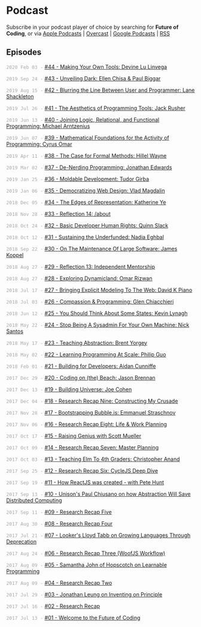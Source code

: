 <style>
  .date {
    color: #aaa;
    font-size: 90%;
    font-family: monospace;
  }
  @media (max-width: 767px) {
    .date { display: none; }
  }
</style>


# Podcast

Subscribe in your podcast player of choice by searching for **Future of Coding**, or via [Apple Podcasts](https://podcasts.apple.com/podcast/future-of-coding/id1265527976) \| [Overcast](https://overcast.fm/itunes1265527976) \| [Google Podcasts](https://podcasts.google.com/?feed=aHR0cHM6Ly93d3cub21ueWNvbnRlbnQuY29tL2QvcGxheWxpc3QvYzQxNTdlNjAtYzdmOC00NzBkLWIxM2YtYTdiMzAwNDBkZjczLzU2NGY0OTNmLWFmMzItNGM0OC04NjJmLWE3YjMwMGU0ZGY0OS9hYzMxNzg1Mi04ODA3LTQ0YjgtOGVmZi1hN2IzMDBlNGRmNTIvcG9kY2FzdC5yc3M) \| [RSS](https://omny.fm/shows/future-of-coding/playlists/podcast.rss)

## Episodes

<span class="date">2020 Feb 03 -</span> [#44 - Making Your Own Tools: Devine Lu Linvega](/episodes/044)

<span class="date">2019 Sep 24 -</span> [#43 - Unveiling Dark: Ellen Chisa & Paul Biggar](/episodes/043)

<span class="date">2019 Aug 15 -</span> [#42 - Blurring the Line Between User and Programmer: Lane Shackleton](/episodes/042)

<span class="date">2019 Jul 26 -</span> [#41 - The Aesthetics of Programming Tools: Jack Rusher](/episodes/041)

<span class="date">2019 Jun 13 -</span> [#40 - Joining Logic, Relational, and Functional Programming: Michael Arntzenius](/episodes/040)

<span class="date">2019 Jun 07 -</span> [#39 - Mathematical Foundations for the Activity of Programming: Cyrus Omar](/episodes/039)

<span class="date">2019 Apr 11 -</span> [#38 - The Case for Formal Methods: Hillel Wayne](/episodes/038)

<span class="date">2019 Mar 02 -</span> [#37 - De-Nerding Programming: Jonathan Edwards](/episodes/037)

<span class="date">2019 Jan 25 -</span> [#36 - Moldable Development: Tudor Girba](/episodes/036)

<span class="date">2019 Jan 06 -</span> [#35 - Democratizing Web Design: Vlad Magdalin](/episodes/035)

<span class="date">2018 Dec 05 -</span> [#34 - The Edges of Representation: Katherine Ye](/episodes/034)

<span class="date">2018 Nov 28 -</span> [#33 - Reflection 14: /about](/episodes/033)

<span class="date">2018 Oct 24 -</span> [#32 - Basic Developer Human Rights: Quinn Slack](/episodes/032)

<span class="date">2018 Oct 12 -</span> [#31 - Sustaining the Underfunded: Nadia Eghbal](/episodes/031)

<span class="date">2018 Sep 22 -</span> [#30 - On The Maintenance Of Large Software: James Koppel](/episodes/030)

<span class="date">2018 Aug 27 -</span> [#29 - Reflection 13: Independent Mentorship](/episodes/029)

<span class="date">2018 Aug 27 -</span> [#28 - Exploring Dynamicland: Omar Rizwan](/episodes/028)

<span class="date">2018 Jul 17 -</span> [#27 - Bringing Explicit Modeling To The Web: David K Piano](/episodes/027)

<span class="date">2018 Jul 03 -</span> [#26 - Compassion & Programming: Glen Chiacchieri](/episodes/026)

<span class="date">2018 Jun 12 -</span> [#25 - You Should Think About Some States: Kevin Lynagh](/episodes/025)

<span class="date">2018 May 22 -</span> [#24 - Stop Being A Sysadmin For Your Own Machine: Nick Santos](/episodes/024)

<span class="date">2018 May 17 -</span> [#23 - Teaching Abstraction: Brent Yorgey](/episodes/023)

<span class="date">2018 May 02 -</span> [#22 - Learning Programming At Scale: Philip Guo](/episodes/022)

<span class="date">2018 Feb 01 -</span> [#21 - Building for Developers: Aidan Cunniffe](/episodes/021)

<span class="date">2017 Dec 29 -</span> [#20 - Coding on (the) Beach: Jason Brennan](/episodes/020)

<span class="date">2017 Dec 13 -</span> [#19 - Building Universe: Joe Cohen](/episodes/019)

<span class="date">2017 Dec 04 -</span> [#18 - Research Recap Nine: Constructing My Crusade](/episodes/018)

<span class="date">2017 Nov 28 -</span> [#17 - Bootstrapping Bubble.is: Emmanuel Straschnov](/episodes/017)

<span class="date">2017 Nov 06 -</span> [#16 - Research Recap Eight: Life & Work Planning](/episodes/016)

<span class="date">2017 Oct 17 -</span> [#15 - Raising Genius with Scott Mueller](/episodes/015)

<span class="date">2017 Oct 09 -</span> [#14 - Research Recap Seven: Master Planning](/episodes/014)

<span class="date">2017 Oct 03 -</span> [#13 - Teaching Elm To 4th Graders: Christopher Anand](/episodes/013)

<span class="date">2017 Sep 25 -</span> [#12 - Research Recap Six: CycleJS Deep Dive](/episodes/012)

<span class="date">2017 Sep 19 -</span> [#11 - How ReactJS was created - with Pete Hunt](/episodes/011)

<span class="date">2017 Sep 13 -</span> [#10 - Unison's Paul Chiusano on how Abstraction Will Save Distributed Computing](/episodes/010)

<span class="date">2017 Sep 11 -</span> [#09 - Research Recap Five](/episodes/009)

<span class="date">2017 Aug 30 -</span> [#08 - Research Recap Four](/episodes/008)

<span class="date">2017 Jul 21 -</span> [#07 - Looker's Lloyd Tabb on Growing Languages Through Deprecation](/episodes/007)

<span class="date">2017 Aug 24 -</span> [#06 - Research Recap Three (WoofJS Workflow)](/episodes/006)

<span class="date">2017 Aug 09 -</span> [#05 - Samantha John of Hopscotch on Learnable Programming](/episodes/005)

<span class="date">2017 Aug 09 -</span> [#04 - Research Recap Two](/episodes/004)

<span class="date">2017 Jul 29 -</span> [#03 - Jonathan Leung on Inventing on Principle](/episodes/003)

<span class="date">2017 Jul 16 -</span> [#02 - Research Recap](/episodes/002)

<span class="date">2017 Jul 13 -</span> [#01 - Welcome to the Future of Coding](/episodes/001)
